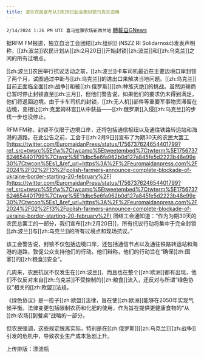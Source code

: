 ```yaml
---
title: 波兰农民宣布从2月20日起全面封锁乌克兰边境
---
```

`2/14/2024 1:26 PM UTC 喜马拉雅农场新西兰站` [轉載自GNews](https://gnews.org/articles/2305519)

据RFM FM报道，独立自治工会团结[[zh:组织]] (NSZZ RI Solidarność)发表声明称，[[zh:波兰]]农民计划从[[zh:2月20日]]开始封锁[[zh:波兰]]和[[zh:乌克兰]]之间的所有过境点。

[[zh:波兰]]农民举行抗议活动之前，[[zh:波兰]]卡车司机最近在主要边境口岸封锁了两个月，试图通过中断与[[zh:乌克兰]]的进出口来解决当地问题。[[zh:乌克兰]]目前正面临全面[[zh:战争]]和被[[zh:俄罗斯]][[zh:种族灭绝]]的挑战。虽然运输商已暂时停止封锁直至[[zh:三月]]，但他们警告说，如果他们的要求仍未得到满足，他们将返回边境。由于卡车司机的封锁，[[zh:无人机]]部件等重要军事物资滞留在边境，变相让[[zh:克里姆林宫]]从中获益——[[zh:俄罗斯]]入侵[[zh:乌克兰]]的步伐一步也没停止。

RFM FM称，封锁不仅限于边境口岸，还将包括通信枢纽以及通往铁路转运站和海港的道路。在此公告之前，工会于[[zh:2月9日]]宣布了为期30天的农民大罢工
[https://twitter.com/EuromaidanPress/status/1756737624654401799?ref_src=twsrc%5Etfw%7Ctwcamp%5Etweetembed%7Ctwterm%5E1756737624654401799%7Ctwgr%5E11dbc5e6fa962b0d127a845fe5d2223b48e99e30%7Ctwcon%5Es1_&ref_url=https%3A%2F%2Feuromaidanpress.com%2F2024%2F02%2F13%2Fpolish-farmers-announce-complete-blockade-of-ukraine-border-starting-20-february%2F](https://twitter.com/EuromaidanPress/status/1756737624654401799?ref_src=twsrc%5Etfw%7Ctwcamp%5Etweetembed%7Ctwterm%5E1756737624654401799%7Ctwgr%5E11dbc5e6fa962b0d127a845fe5d2223b48e99e30%7Ctwcon%5Es1_&ref_url=https%3A%2F%2Feuromaidanpress.com%2F2024%2F02%2F13%2Fpolish-farmers-announce-complete-blockade-of-ukraine-border-starting-20-february%2F)
团结工会通知道：“作为为期30天的农民总罢工的一部分，我们宣布[[zh:2月20日]]，所有抗议行动将集中于完全封锁[[zh:波兰]]与[[zh:乌克兰]]的所有过境点和现场抗议。”

该工会警告说，封锁不仅包括边境口岸，还包括通信节点以及通往铁路转运站和海港的道路，敦促公众支持他们的行动。他们辩称，他们的行动旨在“确保[[zh:国家]]的[[zh:粮食]]安全”。

几周来，农民抗议不仅发生在[[zh:波兰]]，而且也在整个[[zh:欧洲]]都有出现，他们不仅反对来自[[zh:乌克兰]]不受控制的[[zh:粮食]]流入，还反对与所谓“绿色协议”相关的[[zh:欧盟]]法规。

《绿色协议》是一揽子[[zh:欧盟]]法律，旨在使[[zh:欧洲]]能够在2050年实现气候平衡。法律变更包括限制农药和化肥的使用，作为旨在提供更健康食物的“从[[zh:农场]]到餐桌”战略的一部分。

但农民强调，这些规定脱离实际，特别是在[[zh:俄罗斯]][[zh:乌克兰]][[zh:战争]]引发的危机中，导致农业生产成本急剧上升。

上传排版：漂流瓶
